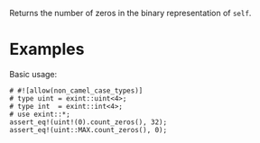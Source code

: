 Returns the number of zeros in the binary representation of `self`.

# Examples

Basic usage:

```
# #![allow(non_camel_case_types)]
# type uint = exint::uint<4>;
# type int  = exint::int<4>;
# use exint::*;
assert_eq!(uint!(0).count_zeros(), 32);
assert_eq!(uint::MAX.count_zeros(), 0);
```
